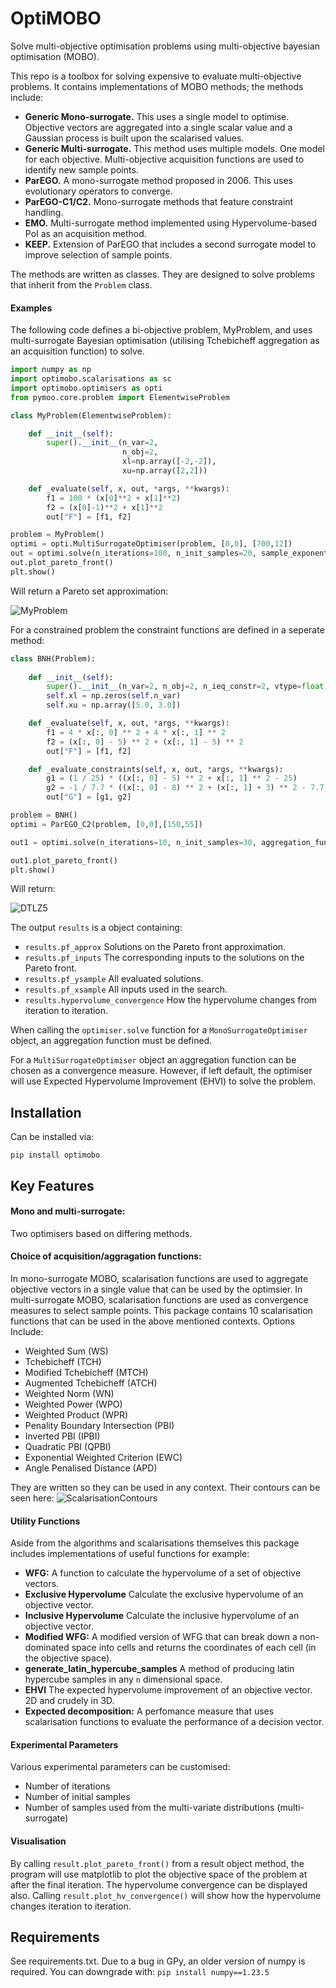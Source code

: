 # OptiMOBO
Solve multi-objective optimisation problems using multi-objective bayesian optimisation (MOBO).

This repo is a toolbox for solving expensive to evaluate multi-objective problems. It contains implementations of MOBO methods;
the methods include:

 
* **Generic Mono-surrogate.** This uses a single model to optimise. Objective vectors are aggregated into a single scalar value and a Gaussian process is built upon the scalarised values.
* **Generic Multi-surrogate.** This method uses multiple models. One model for each objective. Multi-objective acquisition functions are used to identify new sample points.
* **ParEGO.** A mono-surrogate method proposed in 2006. This uses evolutionary operators to converge.
* **ParEGO-C1/C2.** Mono-surrogate methods that feature constraint handling.
* **EMO.** Multi-surrogate method implemented using Hypervolume-based PoI as an acquisition method.
* **KEEP.** Extension of ParEGO that includes a second surrogate model to improve selection of sample points.

The methods are written as classes.
They are designed to solve problems that inherit from the `Problem` class.

#### Examples 
The following code defines a bi-objective problem, MyProblem, and uses multi-surrogate Bayesian optimisation (utilising Tchebicheff aggregation as an acquisition function) to solve.
```python
import numpy as np
import optimobo.scalarisations as sc
import optimobo.optimisers as opti
from pymoo.core.problem import ElementwiseProblem

class MyProblem(ElementwiseProblem):

    def __init__(self):
        super().__init__(n_var=2,
                         n_obj=2,
                         xl=np.array([-2,-2]),
                         xu=np.array([2,2]))

    def _evaluate(self, x, out, *args, **kwargs):
        f1 = 100 * (x[0]**2 + x[1]**2)
        f2 = (x[0]-1)**2 + x[1]**2
        out["F"] = [f1, f2]

problem = MyProblem()
optimi = opti.MultiSurrogateOptimiser(problem, [0,0], [700,12])
out = optimi.solve(n_iterations=100, n_init_samples=20, sample_exponent=3, acquisition_func=sc.Tchebicheff([0,0],[700,12]))
out.plot_pareto_front()
plt.show()
```

Will return a Pareto set approximation:

![MyProblem](docs/media/Myproblem.png "MyProblem Pareto Approximation")

For a constrained problem the constraint functions are defined in a seperate method:
```python
class BNH(Problem):
        
    def __init__(self):
        super().__init__(n_var=2, n_obj=2, n_ieq_constr=2, vtype=float)
        self.xl = np.zeros(self.n_var)
        self.xu = np.array([5.0, 3.0])

    def _evaluate(self, x, out, *args, **kwargs):
        f1 = 4 * x[:, 0] ** 2 + 4 * x[:, 1] ** 2
        f2 = (x[:, 0] - 5) ** 2 + (x[:, 1] - 5) ** 2
        out["F"] = [f1, f2]

    def _evaluate_constraints(self, x, out, *args, **kwargs):
        g1 = (1 / 25) * ((x[:, 0] - 5) ** 2 + x[:, 1] ** 2 - 25)
        g2 = -1 / 7.7 * ((x[:, 0] - 8) ** 2 + (x[:, 1] + 3) ** 2 - 7.7)
        out["G"] = [g1, g2]

problem = BNH()
optimi = ParEGO_C2(problem, [0,0],[150,55])

out1 = optimi.solve(n_iterations=10, n_init_samples=30, aggregation_func=Tchebicheff([0,0],[150,55]))

out1.plot_pareto_front()
plt.show()
```

Will return:

![DTLZ5](docs/media/DTLZ.png "DTLZ5 Pareto front approximation")




The output `results` is a object containing:
* ```results.pf_approx``` Solutions on the Pareto front approximation. 
* ```results.pf_inputs``` The corresponding inputs to the solutions on the Pareto front.
* ```results.pf_ysample``` All evaluated solutions.
* ```results.pf_xsample``` All inputs used in the search. 
* ```results.hypervolume_convergence``` How the hypervolume changes from iteration to iteration.

When calling the ```optimiser.solve``` function for a ```MonoSurrogateOptimiser``` object, an aggregation function must be defined.

For a ```MultiSurrogateOptimiser``` object an aggregation function can be chosen as a convergence measure. However, if left default, the optimiser will use Expected Hypervolume Improvement (EHVI) to solve the problem.

## Installation
Can be installed via:

`pip install optimobo`

## Key Features
#### Mono and multi-surrogate:
Two optimisers based on differing methods. 

#### Choice of acquisition/aggragation functions:
In mono-surrogate MOBO, scalarisation functions are used to aggregate objective vectors in a single value that can be used by the optimsier.
In multi-surrogate MOBO, scalarisation functions are used as convergence measures to select sample points.
This package contains 10 scalarisation functions that can be used in the above mentioned contexts.
Options Include:
* Weighted Sum (WS)
* Tchebicheff (TCH)
* Modified Tchebicheff (MTCH)
* Augmented Tchebicheff (ATCH)
* Weighted Norm (WN)
* Weighted Power (WPO)
* Weighted Product (WPR)
* Penality Boundary Intersection (PBI)
* Inverted PBI (IPBI)
* Quadratic PBI (QPBI)
* Exponential Weighted Criterion (EWC)
* Angle Penalised Distance (APD)

They are written so they can be used in any context.
Their contours can be seen here:
![ScalarisationContours](docs/media/scalarisations.png "Contours of the scalarisation functions, in 2D.")

#### Utility Functions
Aside from the algorithms and scalarisations themselves this package includes implementations of useful functions for example:
* **WFG:** A function to calculate the hypervolume of a set of objective vectors.
* **Exclusive Hypervolume** Calculate the exclusive hypervolume of an objective vector.
* **Inclusive Hypervolume** Calculate the inclusive hypervolume of an objective vector.
* **Modified WFG:** A modified version of WFG that can break down a non-dominated space into cells and returns the coordinates of each cell (in the objective space).
* **generate_latin_hypercube_samples** A method of producing latin hypercube samples in any ```n``` dimensional space.
* **EHVI** The expected hypervolume improvement of an objective vector. 2D and crudely in 3D.
* **Expected decomposition:** A perfomance measure that uses scalarisation functions to evaluate the performance of a decision vector.

#### Experimental Parameters
Various experimental parameters can be customised:
* Number of iterations
* Number of initial samples
* Number of samples used from the multi-variate distributions (multi-surrogate)

#### Visualisation
By calling ```result.plot_pareto_front()``` from a result object method, the program will use matplotlib to plot the objective space of the problem at after the final iteration.
The hypervolume convergence can be displayed also. Calling ```result.plot_hv_convergence()``` will show how the hypervolume changes iteration to iteration.



## Requirements
See requirements.txt.
Due to a bug in GPy, an older version of numpy is required.
You can downgrade with: ```pip install numpy==1.23.5```